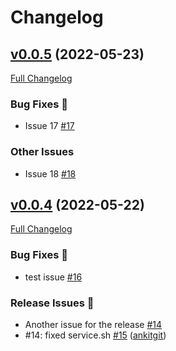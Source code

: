 # Changelog

## [v0.0.5](https://github.com/ankitgit/dev-test-new-test/tree/v0.0.5) (2022-05-23)

[Full Changelog](https://github.com/ankitgit/dev-test-new-test/compare/v0.0.4...v0.0.5)

### Bug Fixes 🐛

- Issue 17 [\#17](https://github.com/ankitgit/dev-test-new-test/issues/17)

### Other Issues 

- Issue 18 [\#18](https://github.com/ankitgit/dev-test-new-test/issues/18)

## [v0.0.4](https://github.com/ankitgit/dev-test-new-test/tree/v0.0.4) (2022-05-22)

[Full Changelog](https://github.com/ankitgit/dev-test-new-test/compare/v0.0.2...v0.0.4)

### Bug Fixes 🐛

- test issue [\#16](https://github.com/ankitgit/dev-test-new-test/issues/16)

### Release Issues 🎊

- Another issue for the release [\#14](https://github.com/ankitgit/dev-test-new-test/issues/14)
- \#14: fixed service.sh [\#15](https://github.com/ankitgit/dev-test-new-test/pull/15) ([ankitgit](https://github.com/ankitgit))



